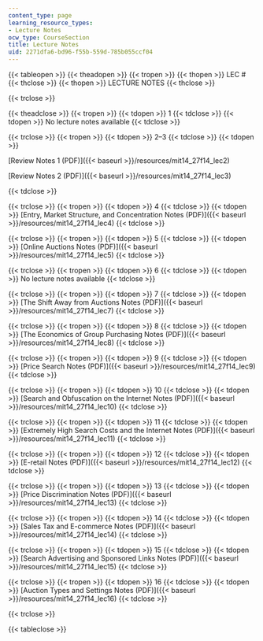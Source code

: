```yaml
---
content_type: page
learning_resource_types:
- Lecture Notes
ocw_type: CourseSection
title: Lecture Notes
uid: 2271dfa6-bd96-f55b-559d-785b055ccf04
---
```


{{< tableopen >}}
{{< theadopen >}}
{{< tropen >}}
{{< thopen >}}
LEC #
{{< thclose >}}
{{< thopen >}}
LECTURE NOTES
{{< thclose >}}

{{< trclose >}}

{{< theadclose >}}
{{< tropen >}}
{{< tdopen >}}
1
{{< tdclose >}}
{{< tdopen >}}
No lecture notes available
{{< tdclose >}}

{{< trclose >}}
{{< tropen >}}
{{< tdopen >}}
2–3
{{< tdclose >}}
{{< tdopen >}}


[Review Notes 1 (PDF)]({{< baseurl >}}/resources/mit14_27f14_lec2)

[Review Notes 2 (PDF)]({{< baseurl >}}/resources/mit14_27f14_lec3)


{{< tdclose >}}

{{< trclose >}}
{{< tropen >}}
{{< tdopen >}}
4
{{< tdclose >}}
{{< tdopen >}}
[Entry, Market Structure, and Concentration Notes (PDF)]({{< baseurl >}}/resources/mit14_27f14_lec4)
{{< tdclose >}}

{{< trclose >}}
{{< tropen >}}
{{< tdopen >}}
5
{{< tdclose >}}
{{< tdopen >}}
[Online Auctions Notes (PDF)]({{< baseurl >}}/resources/mit14_27f14_lec5)
{{< tdclose >}}

{{< trclose >}}
{{< tropen >}}
{{< tdopen >}}
6
{{< tdclose >}}
{{< tdopen >}}
No lecture notes available
{{< tdclose >}}

{{< trclose >}}
{{< tropen >}}
{{< tdopen >}}
7
{{< tdclose >}}
{{< tdopen >}}
[The Shift Away from Auctions Notes (PDF)]({{< baseurl >}}/resources/mit14_27f14_lec7)
{{< tdclose >}}

{{< trclose >}}
{{< tropen >}}
{{< tdopen >}}
8
{{< tdclose >}}
{{< tdopen >}}
[The Economics of Group Purchasing Notes (PDF)]({{< baseurl >}}/resources/mit14_27f14_lec8)
{{< tdclose >}}

{{< trclose >}}
{{< tropen >}}
{{< tdopen >}}
9
{{< tdclose >}}
{{< tdopen >}}
[Price Search Notes (PDF)]({{< baseurl >}}/resources/mit14_27f14_lec9)
{{< tdclose >}}

{{< trclose >}}
{{< tropen >}}
{{< tdopen >}}
10
{{< tdclose >}}
{{< tdopen >}}
[Search and Obfuscation on the Internet Notes (PDF)]({{< baseurl >}}/resources/mit14_27f14_lec10)
{{< tdclose >}}

{{< trclose >}}
{{< tropen >}}
{{< tdopen >}}
11
{{< tdclose >}}
{{< tdopen >}}
[Extremely High Search Costs and the Internet Notes (PDF)]({{< baseurl >}}/resources/mit14_27f14_lec11)
{{< tdclose >}}

{{< trclose >}}
{{< tropen >}}
{{< tdopen >}}
12
{{< tdclose >}}
{{< tdopen >}}
[E-retail Notes (PDF)]({{< baseurl >}}/resources/mit14_27f14_lec12)
{{< tdclose >}}

{{< trclose >}}
{{< tropen >}}
{{< tdopen >}}
13
{{< tdclose >}}
{{< tdopen >}}
[Price Discrimination Notes (PDF)]({{< baseurl >}}/resources/mit14_27f14_lec13)
{{< tdclose >}}

{{< trclose >}}
{{< tropen >}}
{{< tdopen >}}
14
{{< tdclose >}}
{{< tdopen >}}
[Sales Tax and E-commerce Notes (PDF)]({{< baseurl >}}/resources/mit14_27f14_lec14)
{{< tdclose >}}

{{< trclose >}}
{{< tropen >}}
{{< tdopen >}}
15
{{< tdclose >}}
{{< tdopen >}}
[Search Advertising and Sponsored Links Notes (PDF)]({{< baseurl >}}/resources/mit14_27f14_lec15)
{{< tdclose >}}

{{< trclose >}}
{{< tropen >}}
{{< tdopen >}}
16
{{< tdclose >}}
{{< tdopen >}}
[Auction Types and Settings Notes (PDF)]({{< baseurl >}}/resources/mit14_27f14_lec16)
{{< tdclose >}}

{{< trclose >}}

{{< tableclose >}}